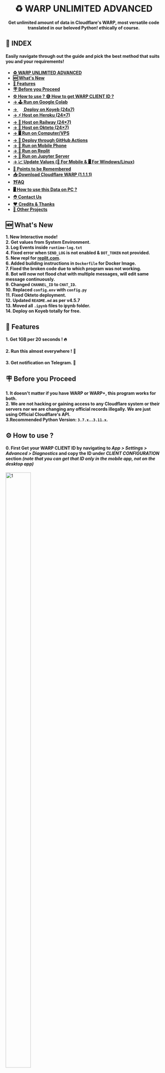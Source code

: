 <div align="center">
<a name="warp-unlimited-new-methods"></a>

# ♻️ WARP UNLIMITED ADVANCED
**Get unlimited amount of data in Cloudflare's WARP, most versatile code translated in our beloved Python! ethically of course.**
</div>

## **📑 INDEX**
#### **Easily navigate through out the guide and pick the best method that suits you and your requirements!**
+ [**♻️ WARP UNLIMITED ADVANCED**](#warp-unlimited-new-methods)
+ [**🆕 What's New**](#whats-new)
+ [**📑 Features**](#features)
+ [**🪧 Before you Proceed**](#before-you-proceed)
+ [**⚙️ How to use ? 😅 How to get WARP CLIENT ID ?**](#how-to-use)
+ [**→ 🕹️ Run on Google Colab**](#run-on-google-colab)
+ <b><a href="#deploy-to-koyeb">→ <img src="https://user-images.githubusercontent.com/87380104/205833766-633843a2-d802-4c72-8732-70d826d5c144.png" height="15" width="15">  Deploy on Koyeb (24x7)</a></b>
+ [**→ ⚡ Host on Heroku (24×7)**](#host-on-heroku)
+ [**→ 🧿 Host on Railway (24×7)**](#host-on-railway)
+ [**→ 🪬 Host on Okteto (24×7)**](#host-on-okteto)
+ [**→ 🖥️ Run on Computer/VPS**](#run-on-computer)
+ [**→ 🧫 Deploy through GitHub Actions**](#deploy-using-github-actions)
+ [**→ 📲 Run on Mobile Phone**](#run-on-mobile-phone)
+ [**→ 🎲 Run on Replit**](#run-on-replit)
+ [**→ 🧰 Run on Jupyter Server**](#run-on-jupyter-server)
+ [**→ 📈 Update Values (📲 For Mobile & 🖥️ For Windows/Linux)**](#update-values)
+ [**🎯 Points to be Remembered**](#points-to-be-remembered)
+ [**📥 Download Cloudflare WARP (1.1.1.1)**](#download-cloudflare-warp-1111)
+ [**❓FAQ**](#faq)
+ [**🖥️ How to use this Data on PC ?**](#how-to-use-this-data-on-pc)
+ [**⛑ Contact Us**](#contact-us)
+ [**❤️ Credits & Thanks**](#credits-thanks)
+ [**🍵 Other Projects**](#other-projects)

<a name="whats-new"></a>

## **🆕 What's New**
**1. New Interactive mode!** <br>
**2. Get values from System Environment.** <br>
**3. Log Events inside `runtime-log.txt`** <br>
**4. Fixed error when `SEND_LOG` is not enabled & `BOT_TOKEN` not provided.** <br>
**5. New repl for [replit.com](https://replit.com).** <br>
**6. Added building instructions in `Dockerfile` for Docker Image.** <br>
**7. Fixed the broken code due to which program was not working.** <br>
**8. Bot will now not flood chat with multiple messages, will edit same message continuously.** <br>
**9. Changed `CHANNEL_ID` to `CHAT_ID`.** <br>
**10. Replaced `config.env` with `config.py`** <br>
**11. Fixed Okteto deployment.** <br>
**12. Updated `README.md` as per v4.5.7** <br>
**13. Moved all `.ipynb` files to ipynb folder.**<br>
**14. Deploy on Koyeb totally for free.**

<a name="features"></a>

## **📑 Features**
#### **1. Get 1GB per 20 seconds ! 🔥**
#### **2. Run this almost everywhere ! 🤗**
#### **3. Get notification on Telegram. 🔔**

<a name="before-you-proceed"></a>

## **🪧 Before you Proceed** 
**1. It doesn't matter if you have WARP or WARP+, this program works for both.** <br>
**2. We are not hacking or gaining access to any Cloudflare system or their servers nor we are changing any official records illegally. We are just using Official Cloudflare's API.**<br>
**3.Recommended Python Version: `3.7.x`...`3.11.x`.**

<a name="how-to-use"></a>

## **⚙️ How to use ?**
#### **0. First Get your WARP CLIENT ID by navigating to *App > Settings > Advanced > Diagnostics* and copy the ID under *CLIENT CONFIGURATION* section *(note that you can get that ID only in the mobile app, not on the desktop app)***
<img src="Img/1.jpg" height="70%" width="40%" alt="1">

<a name="variables"></a>
## **✏️ Variables**
**Below given variables should be filled in `config.py` file or can be passed as Environment Variables (ENVs), added to this you can also enable `INTERACTIVE_MODE` to enter new values during each run.**
- **`ENV`: Set it to `True` to let program get values from system environment or `False` if you are filling it in `config.py` itself or in case of `INTERACTIVE_MODE` `bool`**
- **`INTERACTIVE_MODE`: Set it to `True` if you want program to ask for new values during each run or simply `False`. `bool`**
- **`WARP_ID`: Enter your WARP CLIENT ID. [How to get?](#how-to-use) `str`**
- **`SEND_LOG`: Get notification on Telegram regarding total data generated, total attempts & failed attempts. `0` = No & `1` = Yes. `str`**
- **`BOT_TOKEN`: Enter Telegram BOT API Token from [@BotFather](https://botfather.t.me/). Required if `SEND_LOG` is `True`. `str`**
- **`CHAT_ID`: Enter CHAT_ID on which you want log message to be sent. It can be group/channel ID (mostly for private chats) like `-1001877005515` or group/channel Username like `@mychannel` or `@mygroup`. `str`**
- **`HIDE_ID`: To hide your WARP CLIENT ID from log message sent to your chat. `0` = No & `1` = Yes. `str`**

<a name="run-on-google-colab"></a>

## **🕹️ Run on Google Colab**
#### **1. Open Code on Google Colab: [Open NoteBook](https://colab.research.google.com/github/TheCaduceus/WARP-UNLIMITED-ADVANCED/blob/main/ipynb/Colab.ipynb)**  
#### **2. Now enter your `WARP_CLIENT_ID` and run The WARP (1.1.1.1) Code as shown in the Image *(click on the Play button on top-left corner)***
![3](./Img/3.jpg)

<a name="deploy-to-koyeb"></a>

<h2> <b><img src="https://user-images.githubusercontent.com/87380104/205833766-633843a2-d802-4c72-8732-70d826d5c144.png" height="20" width="20">  Deploy on Koyeb</b> </h2>

<b>Run program totally for free on Koyeb with single click deployment button!</b>
#### **1. Click the following one-click deployment button:**
[![Deploy to Koyeb](https://www.koyeb.com/static/images/deploy/button.svg)](https://app.koyeb.com/apps/deploy?type=docker&image=ghcr.io/thecaduceus/warp-unlimited-docker:koyeb&name=warpunlimitedadvanced&ports=8080;http;/&env[WARP_ID]=Enter-WARP-ID&env[SEND_LOG]=0&env[CHAT_ID]=Enter-CHAT-ID&env[BOT_TOKEN]=Enter-BOT-TOKEN&env[HIDE_ID]=Enter-Value)
#### **2. Fill the given variables as [discussed above](#variables) and click `Deploy`.**
![image](https://user-images.githubusercontent.com/87380104/205840843-2a22d443-c864-4435-935e-9078a8091f73.png)
#### **3. While deployment, you can choose `Nano` instance type since it requires <256 RAM.**
![image](https://user-images.githubusercontent.com/87380104/205841570-6a43c020-eecf-4574-8c53-41f9454b5d79.png)
#### **⛔NOTE: This method uses ready-to-use Docker Image made specially for Koyeb, hence any change requires building of new image with NPM's `http-server` or `Flask` to listen on port `8000` & `8080`.**

<a name="host-on-heroku"></a>

## **⚡Host on Heroku**
#### **1. First click the below deploy button.**
[![Deploy on Heroku](./Img/Heroku%20Deployment%20Button.png)](https://heroku.com/deploy?template=https://github.com/TheCaduceus/WARP-UNLIMITED-ADVANCED/tree/sys-env)
#### **2. Now, enter the values as discussed above and click `Deploy` button.**
![4](./Img/Heroku_Vars.png)

#### **3. After Deployment, click `Manage App` button and then click `Resources Tab` and enable the dyno.**
![5](./Img/5.png)

#### **4. Enjoy! now you will get 1GB per 20 Seconds for Lifetime while your Heroku Account exist.**

<a name="host-on-railway"></a>

## **🧿 Host on Railway**
#### **1. First, create account or login on [Railway](https://railway.app/)**
![](./Img/3.1.png)

#### **2. Now click the following Railway deployment button:**
[![Deploy on Railway](https://railway.app/button.svg)](https://railway.app/new/template/e0er7k?referralCode=PFHpF8)

#### **3. Now, enter the values as discussed above and click `Deploy` button.**

<a name="host-on-okteto"></a>

## **🪬 Host on Okteto**
#### **1. First Create your Okteto Account. You need one GitHub account as Okteto supports only one Method to either Create or Login: [Create Account](https://cloud.okteto.com/#/login)**
![](./Img/1.1.png)

#### **2. Now import this Repository and deploy it on Okteto.**
![](./Img/Import.png)
#### **3. After that, carefully add the values as discussed above in Okteto deployment page.**
#### **4. Once done, click on Launch button to deploy your repository.**
#### **5. Additionally, you can setup cron-job using [Cron-Job.org](https://cron-job.org) to automatically restart your program once it sleeps after 24 hours.**

<a name="run-on-computer"></a>

## **🖥️ Run on Computer/VPS**
#### **1. If your PC not have python & git installed, then install them first:**
**For Windows: (WinGet)**
```
winget install python3.10
winget install Git.Git
```
**For Linux: (APT)**
```
sudo apt-get update && sudo apt-get install -y python3.10 git
```
**For Mac: (HomeBrew)**
```
brew install python@3.10 git
```
#### **2. Download Repository:**
```
git clone https://github.com/TheCaduceus/WARP-UNLIMITED-ADVANCED.git
```
#### **3. Install requirements:**
```
pip install -r requirements.txt
```
#### **4. Fill `config.py` as [discussed here](#variables).**
#### **5. Run the program:**
```
py warp-plus.py
```
#### **6. Logs can be accessed in `runtime-log.txt` file:**
```
cat runtime-log.txt
```

<a name="deploy-using-github-actions"></a>

## **🧫 Deploy using GitHub Actions**
#### **1. First fork this Repository.**
![](./Img/3.2.jpeg)
#### **2. Now open the settings of your Forked Repository and click Secrets → Actions.**
![](./Img/2.0.jpeg)
#### **3. After doing that, create following values as secret + values [discussed here](#variables):**
+ `HEROKU_API_KEY` - Enter your Heroku API Key as value.
+ `HEROKU_APP_NAME` - A unique app name in small letters only.
+ `HEROKU_EMAIL` - Your Heroku Email ID.

#### **4. Go to Actions Tab then click `Deploy on Heroku` and `Run Workflow`. Now it will be automatically get deployed on given Heroku Account.**
#### **5. It will take maximum 10 Seconds to start the Workflow and minimum 1-2 minutes to get deployed !**

<a name="run-on-mobile-phone"></a>

## **📲 Run on Mobile Phone**
#### **1. First Download the Termux app [from here](https://github.com/termux/termux-app/releases/latest) *(Play Store version is deprecated)*.**
#### **2. Now run the following commands in it one by one:**
1. Download Python:
```
pkg install python
```
2. Download Git:
```
pkg install git
```
3. Download Repository:
```
git clone https://github.com/TheCaduceus/WARP-UNLIMITED-ADVANCED.git
```
4. Install requirements:
```
pip install -r requirements.txt
```
6. Run the program:
```
python warp.py
```
7. Getting http/SSL Error ? Run following code to fix it:  
```
termux-setup-storage && pkg update && pkg i git python wget -y && pkg upgrade && pip install --upgrade pip
```
![](./Img/Termux-Error-1.jpeg)
#### **3. After doing above steps, enter your WARP CLIENT ID and get started.**

<a name="run-on-replit"></a>

## **🎲 Run on Replit**
#### **1. Open repl: [Open it](https://replit.com/@TheCaduceus/WARP-UNLIMITED)**
#### **2. Enter your WARP CLIENT ID and press enter to run the program.**
![](./Img/repl-2.jpg)
#### **3. Additionally, you can fork the repl & edit `config.py` to enable / disable required features.**

<a name="run-on-jupyter-server"></a>

## **🧰 Run on Jupyter Server**
##### **Setting up the Jupyter Server:**
#### **1. First install Python with PIP: [from here](https://www.python.org/downloads/)**
#### **2. Now run the CMD / Powershell as Administrator and execute following commands one-by-one:**
1. To install Jupyter:
```
pip install jupyter
```
2. To install Notebook:
```
pip install notebook
```
3. Start Jupyter Server:
```
python -m notebook
```
#### **3. Once you started your Server, Jupyter will give you its link (as shown in Image), just open it in your Browser.**
![](./Img/jp-1.png)
![](./Img/jp-2.png)
#### **4. Now Download the "Server.ipynb" file: [from here only](https://github.com/TheCaduceus/WARP-UNLIMITED-ADVANCED/blob/main/ipynb/Server.ipynb)**
#### **5. After downloading it, locate that file through your Jupyter server and open it as shown in the image and click Run.**
![](./Img/jupyter-server-pre.png)
#### **6. Now enter your WARP CLIENT ID and press Enter to continue.**

<a name="update-values"></a>

## **📈 Update Values**
#### **After deploying or running this program, you have to update the "Data Remaining" value in your App.**
### **📲 For Mobile:**
#### **Go to *Settings → Advanced → Connection Options → Press Reset Security Keys***
### **🖥️ For Windows:**
#### **Just again enter your activation key! For getting activation key, navigate to *App → Settings → Account → Copy Key`***
### **🐧 For Linux:**
#### **Get activation key in the mobile app (*Settings → Account → Copy Key*), then open terminal and execute:**
```
warp-cli set-license $KEY_HERE
```

<a name="points-to-be-remembered"></a>

## **🎯 Points to be Remembered**
#### **1. You have to manually update the value in the app.**
#### **2. On your device, the program will run and give you 1GB data / 20 Second while your machine is on and the terminal window is open.**
#### **3. If you are hosting this program on your PC or Local System then confirm that it is connected to INTERNET CONNECTION.**

<a name="download-cloudflare-warp-1111"></a>

## **📥 Download Cloudflare WARP (1.1.1.1)**
**Cloudflare's WARP which is based on 1.1.1.1, world's fastest DNS resolver helps you to encrypt your Network traffic and surf the web faster and available for major Operating-Systems (OS):**  
**📱Android: [Download](https://play.google.com/store/apps/details?id=com.cloudflare.onedotonedotonedotone)**  
**📟iOS: [Download](https://itunes.apple.com/us/app/1-1-1-1-faster-internet/id1423538627)**  
**🖥️Windows: [Download](https://1111-releases.cloudflareclient.com/windows/Cloudflare_WARP_Release-x64.msi)**  
**🍎Mac: [Download](https://1111-releases.cloudflareclient.com/mac/Cloudflare_WARP.zip)**  
**💻Linux: [Download](https://pkg.cloudflareclient.com/)**

<a name="faq"></a>

## **❓FAQ**
#### **1. How many instances of the program I can run simultaneously for same account ?**
I will recommend to host/run 3 or less than 3 (< 3) instances for each account because Cloudflare's API have request limits. Hosting/Running too many instances can cause "Too many Requests" error which indicates that API is getting too many requestes from the same account and that's why there is a cooldown timer of 20 seconds to prevent this.
#### **2. How to resolve "Too many request" Error ?**
As already discussed above, Hosting/Running too many instances for same account cause this. So just switch off some instances and bring down the number to 3 or < 3 instances for the same account. Please refer to [Issue #3](https://github.com/TheCaduceus/WARP-UNLIMITED-ADVANCED/issues/3) for more details on this.
#### **3. Will this program cause any kind of ban from Cloudflare?**
No, this program NOT cause ban because it just use the API provided by Cloudflare for referral system. Neither this program create any type of load or bypass any limit set by Cloudflare for their API nor it hacks anything or changes any official record illegally.
#### **4. Program isn't working & producing error as shown in the image in Termux. How to solve ?**
![](./Img/Termux-Error-1.jpeg)  
You can run the below given command in Termux to fix it easily:
``` 
termux-setup-storage && pkg update && pkg i git python wget -y && pkg upgrade && pip install --upgrade pip
```
#### **5. Does deploying this on Heroku/Railway/Okteto cause any ban?**
No, this program comes in category of Cron-Job because program just takes the WARP CLIENT ID from user and arrange it in a particular format and start pinging it in an interval of 20 seconds. This program is lightweight and don't have any load on system. You can refer to [Issue #5](https://github.com/TheCaduceus/WARP-UNLIMITED-ADVANCED/issues/5) for more details on this.
#### **6. I deployed it on a platform that allow setting Environment Variables, but program not accepting it?**
Before deploying it on any platform which allow users to set variables in system environment, just make sure you enable `ENV` mode & disable `INTERACTIVE_MODE`.
#### **7. Why use this program? we can simply use any mod of WARP app?**
WARP+ is for lifting the speed cap imposed by Cloudflare on free users which is server-side limit and it can't be bypassed by just modifying client-side code. So, availabe mods of WARP is fake? yes, they are just showing premium branding while doing nothing in reality.

<a name="how-to-use-this-data-on-pc"></a>

## **🖥️ How to use this Data on PC?**
#### **Open the WARP app in your Phone and go to *Settings > Account > Key* and copy the License Key. Now enter that key in WARP app on Windows or MacOS or Linux.**

<a name="contact-us"></a>

## **⛑ Contact Us**
#### **Join our Update Channel at Telegram: [@TheCaduceusOfficial](https://t.me/TheCaduceusOfficial)**
#### **Directly Contact the Developer using Telegram [@HelpAutomatted_Bot](https://telegram.me/HelpAutomatted_Bot)**

<a name="credits-thanks"></a>

## **❤️Credits & Thanks**
**[Dr.Caduceus](https://github.com/TheCaduceus): For heavy modification as well as making New 10 Methods and this all in one Guide.**  
**[ALI-B](https://github.com/ALIILAPRO): The Original Developer of the Base Script**

<a name="other-projects"></a>

## 🍵Other Projects
- **[Dr.Graph](https://drgraph.cf/): Online Anonymous Text / Pasting platform without limits.**
- **[Dr.FileStreamBot](https://drfilestreambot.t.me/): Get Download / Stream links for Telegram files and use as host.**
